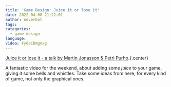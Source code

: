```yaml
---
title: 'Game Design: Juice it or lose it'
date: 2022-04-08 21:22:01
author: neverbot
tags:
categories:
  - game design
language:
video: Fy0aCDmgnxg
---
```


[Juice it or lose it - a talk by Martin Jonasson & Petri Purho](https://www.youtube.com/embed/Fy0aCDmgnxg).{.center}

A fantastic video for the weekend, about adding some _juice_ to your game, giving it some bells and whistles. Take some ideas from here, for every kind of game, not only the graphical ones.
